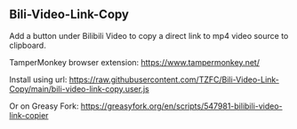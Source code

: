 ## Bili-Video-Link-Copy
Add a button under Bilibili Video to copy a direct link to mp4 video source to clipboard.

TamperMonkey browser extension: https://www.tampermonkey.net/

Install using url: https://raw.githubusercontent.com/TZFC/Bili-Video-Link-Copy/main/bili-video-link-copy.user.js

Or on Greasy Fork: https://greasyfork.org/en/scripts/547981-bilibili-video-link-copier

